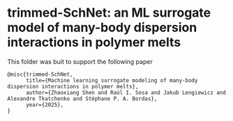 # trimmed-SchNet: an ML surrogate model of many-body dispersion interactions in polymer melts

This folder was buit to support the following paper
```
@misc{trimmed-SchNet,
      title={Machine learning surrogate modeling of many-body dispersion interactions in polymer melts}, 
      author={Zhaoxiang Shen and Raúl I. Sosa and Jakub Lengiewicz and Alexandre Tkatchenko and Stéphane P. A. Bordas},
      year={2025},
}
```
